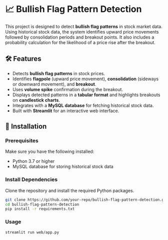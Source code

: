 # 📈 Bullish Flag Pattern Detection

This project is designed to detect **bullish flag patterns** in stock market data. Using historical stock data, the system identifies upward price movements followed by consolidation periods and breakout points. It also includes a probability calculation for the likelihood of a price rise after the breakout.

## 🛠️ Features

- Detects **bullish flag patterns** in stock prices.
- Identifies **flagpole** (upward price movement), **consolidation** (sideways or downward movement), and **breakout**.
- Uses **volume spike** confirmation during the breakout.
- Displays detected patterns in a **tabular format** and highlights breakouts on **candlestick charts**.
- Integrates with a **MySQL database** for fetching historical stock data.
- Built with **Streamlit** for an interactive web interface.

## 🚀 Installation

### Prerequisites

Make sure you have the following installed:

- Python 3.7 or higher
- MySQL database for storing historical stock data

### Install Dependencies

Clone the repository and install the required Python packages.

```bash
git clone https://github.com/your-repo/bullish-flag-pattern-detection.git
cd bullish-flag-pattern-detection
pip install -r requirements.txt
```
### Usage
```bash
streamlit run web/app.py
```
